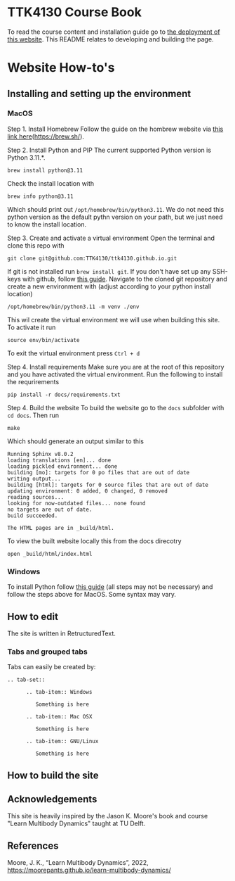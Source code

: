 # TTK4130 Course Book

To read the course content and installation guide go to [the deployment of this website](https://ttk4130.github.io). This README relates to developing and building the page.

# Website How-to's

## Installing and setting up the environment 

### MacOS

Step 1. Install Homebrew
Follow the guide on the hombrew website via [this link here](https://brew.sh/)(https://brew.sh/).

Step 2. Install Python and PIP
The current supported Python version is Python 3.11.*. 
```
brew install python@3.11
```
Check the install location with 
```
brew info python@3.11
```
Which should print out `/opt/homebrew/bin/python3.11`. We do not need this python version as the default pythn version on your path, but we just need to know the install location.

Step 3. Create and activate a virtual environment
Open the terminal and clone this repo with
```
git clone git@github.com:TTK4130/ttk4130.github.io.git
```
If git is not installed run `brew install git`. If you don't have set up any SSH-keys with github, follow [this guide](https://docs.github.com/en/authentication/connecting-to-github-with-ssh). Navigate to the cloned git repository and create a new environment with (adjust according to your python install location)
```
/opt/homebrew/bin/python3.11 -m venv ./env
```
This wil create the virtual environment we will use when building this site. To activate it run
```
source env/bin/activate
```
To exit the virtual environment press `Ctrl + d`

Step 4. Install requirements
Make sure you are at the root of this repository and you have activated the virtual environment. Run the following to install the requrirements
```
pip install -r docs/requirements.txt
```
Step 4. Build the website
To build the website go to the `docs` subfolder with `cd docs`. Then run
```
make
```
Which should generate an output similar to this
```
Running Sphinx v8.0.2
loading translations [en]... done
loading pickled environment... done
building [mo]: targets for 0 po files that are out of date
writing output... 
building [html]: targets for 0 source files that are out of date
updating environment: 0 added, 0 changed, 0 removed
reading sources... 
looking for now-outdated files... none found
no targets are out of date.
build succeeded.

The HTML pages are in _build/html.
```
To view the built website locally this from the docs direcotry
```
open _build/html/index.html 
```
 
### Windows
To install Python follow [this guide](https://learn.microsoft.com/en-us/windows/python/beginners) (all steps may not be necessary) and follow the steps above for MacOS. Some syntax may vary. 

## How to edit

The site is written in RetructuredText.

### Tabs and grouped tabs

Tabs can easily be created by:

```
.. tab-set::

      .. tab-item:: Windows
      
         Something is here 

      .. tab-item:: Mac OSX
    
         Something is here 

      .. tab-item:: GNU/Linux
         
         Something is here 

```



## How to build the site

## Acknowledgements

This site is heavily inspired by the Jason K. Moore's book and course "Learn Multibody Dynamics" taught at TU Delft.

## References

Moore, J. K., “Learn Multibody Dynamics”, 2022, https://moorepants.github.io/learn-multibody-dynamics/
